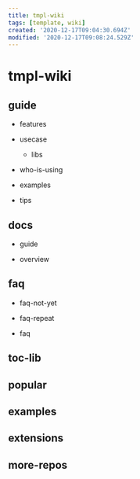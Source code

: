 ```yaml
---
title: tmpl-wiki
tags: [template, wiki]
created: '2020-12-17T09:04:30.694Z'
modified: '2020-12-17T09:08:24.529Z'
---
```


# tmpl-wiki

## guide

- features

- usecase
  - libs

- who-is-using

- examples

- tips

## docs 

- guide

- overview

## faq

- faq-not-yet

- faq-repeat

- faq

 

## toc-lib

## popular

## examples

## extensions

## more-repos
